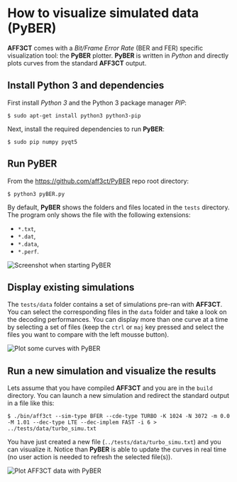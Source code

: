 # How to visualize simulated data (PyBER)
**AFF3CT** comes with a *Bit/Frame Error Rate* (BER and FER) specific visualization tool: the **PyBER** plotter.
**PyBER** is written in *Python* and directly plots curves from the standard **AFF3CT** output.

## Install Python 3 and dependencies

First install *Python 3* and the Python 3 package manager *PIP*:

	$ sudo apt-get install python3 python3-pip

Next, install the required dependencies to run **PyBER**:

	$ sudo pip numpy pyqt5

## Run PyBER

From the https://github.com/aff3ct/PyBER repo root directory:

	$ python3 pyBER.py

By default, **PyBER** shows the folders and files located in the `tests` directory.
The program only shows the file with the following extensions:
- `*.txt`,
- `*.dat`,
- `*.data`,
- `*.perf`.

![Screenshot when starting PyBER](../images/PyBER_start.png)

## Display existing simulations

The `tests/data` folder contains a set of simulations pre-ran with **AFF3CT**. You can select the corresponding files in the `data` folder and take a look on the decoding performances.
You can display more than one curve at a time by selecting a set of files (keep the `ctrl` or `maj` key pressed and select the files you want to compare with the left mousse button).

![Plot some curves with PyBER](../images/PyBER_plot.png)


## Run a new simulation and visualize the results

Lets assume that you have compiled **AFF3CT** and you are in the `build` directory. You can launch a new simulation and redirect the standard output in a file like this:

	$ ./bin/aff3ct --sim-type BFER --cde-type TURBO -K 1024 -N 3072 -m 0.0 -M 1.01 --dec-type LTE --dec-implem FAST -i 6 > ../tests/data/turbo_simu.txt

You have just created a new file (`../tests/data/turbo_simu.txt`) and you can visualize it.
Notice than **PyBER** is able to update the curves in real time (no user action is needed to refresh the selected file(s)).

![Plot AFF3CT data with PyBER](../images/PyBER_plot2.png)